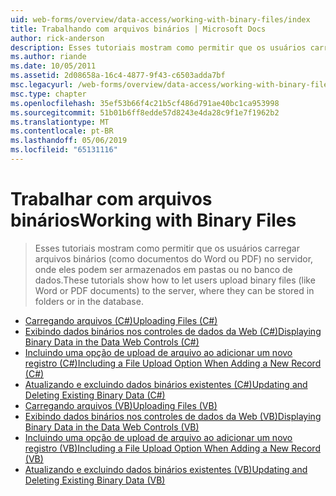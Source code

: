 ```yaml
---
uid: web-forms/overview/data-access/working-with-binary-files/index
title: Trabalhando com arquivos binários | Microsoft Docs
author: rick-anderson
description: Esses tutoriais mostram como permitir que os usuários carregar arquivos binários (como documentos do Word ou PDF) no servidor, onde eles podem ser armazenados em pastas ou no banco de dados.
ms.author: riande
ms.date: 10/05/2011
ms.assetid: 2d08658a-16c4-4877-9f43-c6503adda7bf
msc.legacyurl: /web-forms/overview/data-access/working-with-binary-files
msc.type: chapter
ms.openlocfilehash: 35ef53b66f4c21b5cf486d791ae40bc1ca953998
ms.sourcegitcommit: 51b01b6ff8edde57d8243e4da28c9f1e7f1962b2
ms.translationtype: MT
ms.contentlocale: pt-BR
ms.lasthandoff: 05/06/2019
ms.locfileid: "65131116"
---
```

# <a name="working-with-binary-files"></a><span data-ttu-id="ac41d-103">Trabalhar com arquivos binários</span><span class="sxs-lookup"><span data-stu-id="ac41d-103">Working with Binary Files</span></span>

> <span data-ttu-id="ac41d-104">Esses tutoriais mostram como permitir que os usuários carregar arquivos binários (como documentos do Word ou PDF) no servidor, onde eles podem ser armazenados em pastas ou no banco de dados.</span><span class="sxs-lookup"><span data-stu-id="ac41d-104">These tutorials show how to let users upload binary files (like Word or PDF documents) to the server, where they can be stored in folders or in the database.</span></span>

- [<span data-ttu-id="ac41d-105">Carregando arquivos (C#)</span><span class="sxs-lookup"><span data-stu-id="ac41d-105">Uploading Files (C#)</span></span>](uploading-files-cs.md)
- [<span data-ttu-id="ac41d-106">Exibindo dados binários nos controles de dados da Web (C#)</span><span class="sxs-lookup"><span data-stu-id="ac41d-106">Displaying Binary Data in the Data Web Controls (C#)</span></span>](displaying-binary-data-in-the-data-web-controls-cs.md)
- [<span data-ttu-id="ac41d-107">Incluindo uma opção de upload de arquivo ao adicionar um novo registro (C#)</span><span class="sxs-lookup"><span data-stu-id="ac41d-107">Including a File Upload Option When Adding a New Record (C#)</span></span>](including-a-file-upload-option-when-adding-a-new-record-cs.md)
- [<span data-ttu-id="ac41d-108">Atualizando e excluindo dados binários existentes (C#)</span><span class="sxs-lookup"><span data-stu-id="ac41d-108">Updating and Deleting Existing Binary Data (C#)</span></span>](updating-and-deleting-existing-binary-data-cs.md)
- [<span data-ttu-id="ac41d-109">Carregando arquivos (VB)</span><span class="sxs-lookup"><span data-stu-id="ac41d-109">Uploading Files (VB)</span></span>](uploading-files-vb.md)
- [<span data-ttu-id="ac41d-110">Exibindo dados binários nos controles de dados da Web (VB)</span><span class="sxs-lookup"><span data-stu-id="ac41d-110">Displaying Binary Data in the Data Web Controls (VB)</span></span>](displaying-binary-data-in-the-data-web-controls-vb.md)
- [<span data-ttu-id="ac41d-111">Incluindo uma opção de upload de arquivo ao adicionar um novo registro (VB)</span><span class="sxs-lookup"><span data-stu-id="ac41d-111">Including a File Upload Option When Adding a New Record (VB)</span></span>](including-a-file-upload-option-when-adding-a-new-record-vb.md)
- [<span data-ttu-id="ac41d-112">Atualizando e excluindo dados binários existentes (VB)</span><span class="sxs-lookup"><span data-stu-id="ac41d-112">Updating and Deleting Existing Binary Data (VB)</span></span>](updating-and-deleting-existing-binary-data-vb.md)
